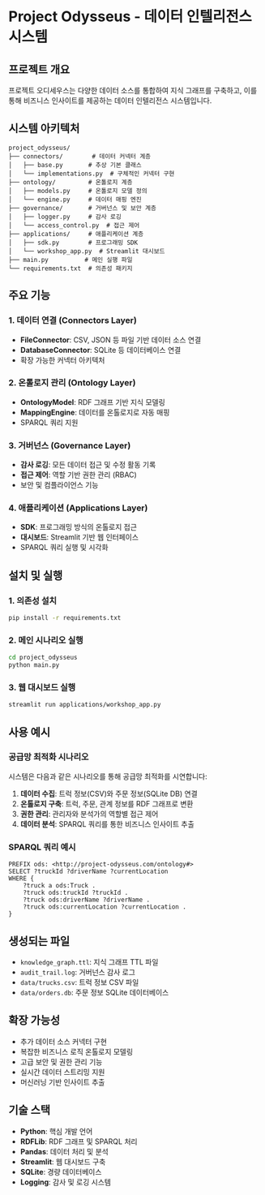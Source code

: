 # Project Odysseus - 데이터 인텔리전스 시스템

## 프로젝트 개요

프로젝트 오디세우스는 다양한 데이터 소스를 통합하여 지식 그래프를 구축하고, 이를 통해 비즈니스 인사이트를 제공하는 데이터 인텔리전스 시스템입니다.

## 시스템 아키텍처

```
project_odysseus/
├── connectors/        # 데이터 커넥터 계층
│   ├── base.py       # 추상 기본 클래스
│   └── implementations.py  # 구체적인 커넥터 구현
├── ontology/         # 온톨로지 계층
│   ├── models.py     # 온톨로지 모델 정의
│   └── engine.py     # 데이터 매핑 엔진
├── governance/       # 거버넌스 및 보안 계층
│   ├── logger.py     # 감사 로깅
│   └── access_control.py  # 접근 제어
├── applications/     # 애플리케이션 계층
│   ├── sdk.py        # 프로그래밍 SDK
│   └── workshop_app.py  # Streamlit 대시보드
├── main.py          # 메인 실행 파일
└── requirements.txt  # 의존성 패키지
```

## 주요 기능

### 1. 데이터 연결 (Connectors Layer)
- **FileConnector**: CSV, JSON 등 파일 기반 데이터 소스 연결
- **DatabaseConnector**: SQLite 등 데이터베이스 연결
- 확장 가능한 커넥터 아키텍처

### 2. 온톨로지 관리 (Ontology Layer)
- **OntologyModel**: RDF 그래프 기반 지식 모델링
- **MappingEngine**: 데이터를 온톨로지로 자동 매핑
- SPARQL 쿼리 지원

### 3. 거버넌스 (Governance Layer)
- **감사 로깅**: 모든 데이터 접근 및 수정 활동 기록
- **접근 제어**: 역할 기반 권한 관리 (RBAC)
- 보안 및 컴플라이언스 기능

### 4. 애플리케이션 (Applications Layer)
- **SDK**: 프로그래밍 방식의 온톨로지 접근
- **대시보드**: Streamlit 기반 웹 인터페이스
- SPARQL 쿼리 실행 및 시각화

## 설치 및 실행

### 1. 의존성 설치
```bash
pip install -r requirements.txt
```

### 2. 메인 시나리오 실행
```bash
cd project_odysseus
python main.py
```

### 3. 웹 대시보드 실행
```bash
streamlit run applications/workshop_app.py
```

## 사용 예시

### 공급망 최적화 시나리오

시스템은 다음과 같은 시나리오를 통해 공급망 최적화를 시연합니다:

1. **데이터 수집**: 트럭 정보(CSV)와 주문 정보(SQLite DB) 연결
2. **온톨로지 구축**: 트럭, 주문, 관계 정보를 RDF 그래프로 변환
3. **권한 관리**: 관리자와 분석가의 역할별 접근 제어
4. **데이터 분석**: SPARQL 쿼리를 통한 비즈니스 인사이트 추출

### SPARQL 쿼리 예시

```sparql
PREFIX ods: <http://project-odysseus.com/ontology#>
SELECT ?truckId ?driverName ?currentLocation
WHERE {
    ?truck a ods:Truck .
    ?truck ods:truckId ?truckId .
    ?truck ods:driverName ?driverName .
    ?truck ods:currentLocation ?currentLocation .
}
```

## 생성되는 파일

- `knowledge_graph.ttl`: 지식 그래프 TTL 파일
- `audit_trail.log`: 거버넌스 감사 로그
- `data/trucks.csv`: 트럭 정보 CSV 파일
- `data/orders.db`: 주문 정보 SQLite 데이터베이스

## 확장 가능성

- 추가 데이터 소스 커넥터 구현
- 복잡한 비즈니스 로직 온톨로지 모델링
- 고급 보안 및 권한 관리 기능
- 실시간 데이터 스트리밍 지원
- 머신러닝 기반 인사이트 추출

## 기술 스택

- **Python**: 핵심 개발 언어
- **RDFLib**: RDF 그래프 및 SPARQL 처리
- **Pandas**: 데이터 처리 및 분석
- **Streamlit**: 웹 대시보드 구축
- **SQLite**: 경량 데이터베이스
- **Logging**: 감사 및 로깅 시스템
